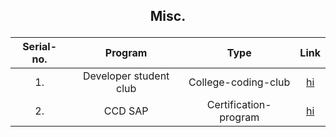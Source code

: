 ## <p align="center">Misc.</p>
|Serial-no.| Program | Type |Link |
|:----:|:----:| :----: |:----: |
|1. |Developer student club|College-coding-club |[hi](https://developers.google.com/community/dsc)|
|2.| CCD SAP|Certification-program|[hi](https://www.codechef.com/certification/data-structures-and-algorithms/about)|
